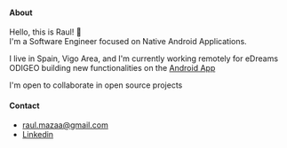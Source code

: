 #### About

Hello, this is Raul! 👋  
I'm a Software Engineer focused on Native Android Applications.

I live in Spain, Vigo Area, and I'm currently working remotely for eDreams ODIGEO building new functionalities on the [Android App](https://play.google.com/store/apps/details?id=com.edreams.travel&hl=es&gl=US)

I'm open to collaborate in open source projects 


#### Contact


- raul.mazaa@gmail.com
- [Linkedin](https://www.linkedin.com/in/raul-maza/)
